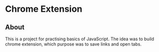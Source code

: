 # Chrome Extension

## About

This is a project for practising basics of JavaScript. The idea was to build chrome extension, which purpose was to save links and open tabs. 
